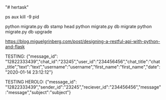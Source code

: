 "# hertask"



ps aux
kill -9 pid


python migrate.py db stamp head
python migrate.py db migrate
python migrate.py db upgrade



https://blog.miguelgrinberg.com/post/designing-a-restful-api-with-python-and-flask

TESTING:
{"message_id": "12822333439","chat_id":"23245","user_id":"234456456","chat_title":"chat_title","text":"text","username":"username","first_name":"first_name","date":"2020-01-14 23:12:12"}


TESTING HEROLO:
{"message_id": "12822333439","sender_id":"23245","reciever_id":"234456456","message":"message","subject":"subject"}
